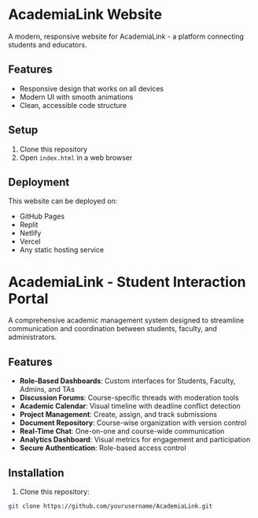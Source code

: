 # AcademiaLink Website

A modern, responsive website for AcademiaLink - a platform connecting students and educators.

## Features

- Responsive design that works on all devices
- Modern UI with smooth animations
- Clean, accessible code structure

## Setup

1. Clone this repository
2. Open `index.html` in a web browser

## Deployment

This website can be deployed on:
- GitHub Pages
- Replit
- Netlify
- Vercel
- Any static hosting service


# AcademiaLink - Student Interaction Portal

A comprehensive academic management system designed to streamline communication and coordination between students, faculty, and administrators.

## Features

- **Role-Based Dashboards**: Custom interfaces for Students, Faculty, Admins, and TAs
- **Discussion Forums**: Course-specific threads with moderation tools
- **Academic Calendar**: Visual timeline with deadline conflict detection
- **Project Management**: Create, assign, and track submissions
- **Document Repository**: Course-wise organization with version control
- **Real-Time Chat**: One-on-one and course-wide communication
- **Analytics Dashboard**: Visual metrics for engagement and participation
- **Secure Authentication**: Role-based access control

## Installation

1. Clone this repository:
```bash
git clone https://github.com/yourusername/AcademiaLink.git

